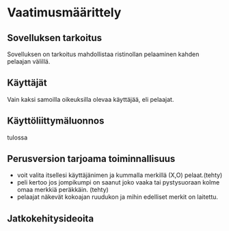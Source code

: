 # Vaatimusmäärittely

## Sovelluksen tarkoitus

Sovelluksen on tarkoitus mahdollistaa ristinollan pelaaminen kahden pelaajan välillä.

## Käyttäjät

Vain kaksi samoilla oikeuksilla olevaa käyttäjää, eli pelaajat.

## Käyttöliittymäluonnos
 tulossa

## Perusversion tarjoama toiminnallisuus

- voit valita itsellesi käyttäjänimen ja kummalla merkillä (X,O) pelaat.(tehty)
- peli kertoo jos jompikumpi on saanut joko vaaka tai pystysuoraan kolme omaa merkkiä peräkkäin. (tehty)
- pelaajat näkevät kokoajan ruudukon ja mihin edelliset merkit on laitettu.

## Jatkokehitysideoita

